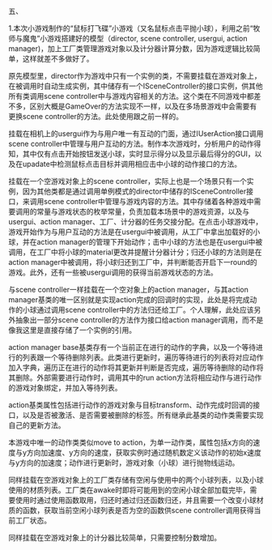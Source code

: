 五、1.本次小游戏制作的“鼠标打飞碟”小游戏（又名鼠标点击平抛小球），利用之前“牧师与魔鬼”小游戏搭建好的模型（director, scene controller, usergui, action manager)，加上工厂类管理游戏对象以及计分器计算分数，因为游戏逻辑比较简单，这样就差不多做好了。原先模型里，director作为游戏中只有一个实例的类，不需要挂载在游戏对象上，在被调用时自动生成实例，其中储存有一个ISceneController的接口实例，供其他所有类调用scene controller中与游戏内容相关的方法。这个类在不同游戏中都差不多，区别大概是GameOver的方法实现不一样，以及在多场景游戏中会需要有更换scene controller的方法。此处使用跟之前一样的。挂载在相机上的usergui作为与用户唯一有互动的门面，通过IUserAction接口调用scene controller中管理与用户互动的方法。制作本次游戏时，分析用户的动作得知，其中仅有点击开始按钮发送小球，实时显示得分以及显示最后得分的GUI，以及在upadate中检测鼠标点击目标并调用相应击中小球的动作接口的方法。挂载在一个空游戏对象上的scene controller，实际上也是一个场景只有一个实例，因为其他类都是通过调用单例模式的director中储存的ISceneController接口，来调用scene controller中管理与游戏内容的方法。其中存储着各种游戏中需要调用的常量与游戏状态的枚举常量，负责加载本场景中的游戏资源，以及与usergui、action manager、工厂、计分器的任务交接分配。在点击小球游戏中，游戏开始作为与用户互动的方法是在usergui中被调用，从工厂中拿出加载好的小球，并在action manager的管理下开始动作；击中小球的方法也是在usergui中被调用，在工厂中将小球的material更改并提醒计分器计分；归还小球的方法则是在action manager中被调用，将小球归还到工厂中，并判断能否开启下一round的游戏。此外，还有一些被usergui调用的获得当前游戏状态的方法。与scene controller一样挂载在一个空对象上的action manager，与其action manager基类的唯一区别就是实现action完成的回调时的实现，此处是将完成动作的小球通过调用scene controller中的方法归还给工厂。个人理解，此处应该另外抽象出一部分scene controller的方法作为接口给action manager调用，而不是像我这里是直接存储了一个实例的引用。action manager base基类存有一个当前正在进行的动作的字典，以及一个等待进行的列表跟一个等待删除列表。此类进行更新时，遍历等待进行的列表将对应动作加入字典，遍历正在进行的动作将其更新并判断是否完成，遍历等待删除的动作将其删除。外部需要进行动作时，调用其中的run action方法将相应动作与进行动作的游戏对象绑定，并加入等待列表。action基类属性包括进行动作的游戏对象与目标transform、动作完成时回调的接口，以及是否被激活、是否需要被删除的标签。所有继承此基类的动作类需要实现自己的更新方法。本游戏中唯一的动作类类似move to action，为单一动作类，属性包括x方向的速度与y方向加速度、y方向的速度，获取实例时通过随机数定义该动作的初始x速度与y方向的加速度；动作进行更新时，游戏对象（小球）进行抛物线运动。同样挂载在空游戏对象上的工厂类存储有空闲与使用中的两个小球列表，以及小球使用的材质列表。工厂类在awake时即将可能用到的空闲小球全部加载完毕，需要使用时通过使用函数取用，归还时通过归还函数归还，并且需要一个改变小球材质的函数，获取当前空闲小球列表是否为空的函数供scene controller调用获得当前工厂状态。同样挂载在空游戏对象上的计分器比较简单，只需要控制分数增加。